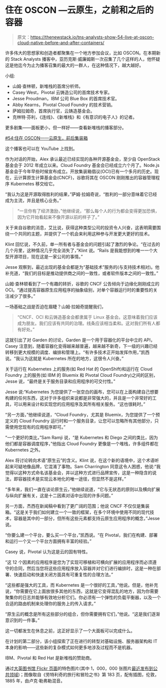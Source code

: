 # 住在 OSCON —云原生，之前和之后的容器

> 原文：<https://thenewstack.io/tns-analysts-show-54-live-at-oscon-cloud-native-before-and-after-containers/>

许多伟大的思想家和创造者都聚集在一个地方参加会议，比如 OSCON。在本期新的 Stack Analysts 播客中，亚历克斯·威廉姆斯一次召集了几个这样的人，他怀疑这是他迄今为止为播客召集的最大的一群人，在这种情况下，越大越好。

小组:

*   山姆·查林顿，新堆栈的首席分析师。
*   Casey West，Pivotal 云铸造公司的首席技术专家。
*   Jesse Proudman，IBM 公司 Blue Box 的首席技术官。
*   Abby Kearns，Pivotal Cloud Foundry 的技术营销。
*   萨姆拉姆奇，首席执行官，云铸造基金会。
*   克林特·芬利，《连线》、《新堆栈》和《有意识的电子人》的记者。

更多剧集——面板更小，但一样好——查看新堆栈的播客部分。

[#54:住在 OSCON——云原生，前后集装箱](https://thenewstack.simplecast.com/episodes/54-live-at-oscon-cloud-native-before-and-after-containers)

这个播客也可以在 YouTube 上找到。

作为对话的开始，Alex 承认最近已经实现的各种开源基金会，至少自 OpenStack 基金会于 2012 年成立以来。Cloud Foundry 基金会已经成立六个月了。Node.js 基金会于今年早些时候宣布成立。开放集装箱倡议(OCI)已有一个多月的历史。现在，云计算原生计算基金会(CNCF)，谷歌将其在 OSCON 刚刚推出的容器管理程序 Kubernetes 移交给它。

“我认为这是开源取得胜利的结果，”萨姆·拉姆奇说，“胜利的一部分意味着它已经成为主流，并且是核心业务。”

> “一旦你有了经济激励，”他继续说，“那么每个人的行为都会变得更加恐惧，因为它开始看起来不像开源以前的样子了。”

关于来自谷歌的消息，艾比说，获得这种类型公司的投资令人兴奋，这表明需要围绕一个共同的主题，并提供了一个机会来利用这种参与开发更大更好的技术。

Klint 回忆说，不久前，单一所有者与基金会的问题引起了激烈的争论。“在过去的几个月里，这种情况几乎完全消失了，”Klint 说。“Rails 是我能想到的唯一一个大型开源项目，现在这是一家公司的事情。”

Jesse 观察到，最近出现的基金会都是为“基础技术”服务的(与支持技术相对)。他补充道，“我们的目标是推动提供商之间的一致性，或者软件版本之间的一致性。”

山姆·查林顿看到了一个有趣的转折，谷歌的 CNCF 公告倾向于边缘化刚刚成立的 OCI。“通过提高容器原生应用程序的抽象级别，对单个容器运行时的重要性的关注减少了很多。”

一场基础之战是否迫在眉睫？山姆·拉姆奇提醒我们，

> “CNCF、OCI 和云铸造基金会都隶属于 Linux 基金会。这意味着我们应该成为朋友。我们应该有共同的治理。线条应该相当柔和。这对我们所有人都有好处。”

这就引出了对 Garden 的讨论，Garden 是一个用于容器化的平台中立的 API，Casey 注意到，随着容器化变得越来越普遍，越来越不新奇，下一级的兴趣已经转移到更大规模的调度、编排和管理上。“有许多技术正开始发挥作用，”凯西说。“我认为这就是 Kubernetes 所在的地方，这很令人兴奋。”

关于运行在 Kubernetes 上的服务(如 Red Hat 的 OpenShift)和运行在 Cloud Foundry 上的服务(如 IBM 的 Bluemix 和 Pivotal Cloud Foundry)之间的区别，Jesse 说，“最终是关于服务目录和应用程序的可交付性。”

Jesse 说:“Kubernetes 为您提供了一张空白的画布，您可以在上面构建自己想要构建的任何东西，这对于许多组织来说都是非常强大的，并且是一个非常好的工具，可以用来设计和实现您的应用程序及其所有相关服务。“这也很耗时。”

“另一方面，”他继续说道，“Cloud Foundry，尤其是 Bluemix，为您提供了一个预定义的 Cloud Foundry 运行时和一个服务目录，让您可以忽略所有其他部分，只需使用您现有的应用程序即可。”

“一个更好的类比，”Sam Ramji 说，“是 Kubernetes 和 Diego 之间的类比，因为他们都是容器调度程序，”他指出 Cloud Foundry 更像是一个堆栈，许多组件都在 Kubernetes 之外。

Alex 将讨论转向术语“原生云”的含义。Klint 说，在这个新的语境中，这个术语听起来可疑地像品牌，它混淆了事物。Sam Charrington 同意这令人困惑，他说:“我觉得以这种方式命名该基金会，并以这种方式进行品牌宣传，这是一种隐含的说法，即容器技术是实现云本地化的唯一途径，但显然不是这样。”

“多年来，我们一直在谈论原生云，”他继续说道，“它与无状态的原则以及横向扩展与纵向扩展有关，这是十二因素对话中出现的许多问题。”

另一方面，杰西在新闻稿中看到了更广阔的范围；他说 CNCF 不仅仅是集装箱。“这是关于我们如何建立一个一致的框架，在多个环境中使用不同的现代技术，容器是其中的一部分，但所有这些元素都支持云原生应用程序的概念，”Jesse 说。

“你要么建一个平台，要么买一个平台，”凯西说。“在 Pivotal，我们在构建、部署和运行一个又一个平台方面拥有丰富的经验。”

Casey 说，Pivotal 认为这是云的固有特性。

“这 12 个因素的应用程序是您为了实现可移植和可横向扩展的应用程序而必须遵守的合同，然后当您将这些应用程序放入容器并对它们进行编排时，这是一种在部署、快速启动和快速关闭方面具有可重复性的合理方法。”

“这些都是强大的工具，而 Kubernetes 是一个很好的工具，”他说。但是，他补充说，“你需要在它上面放很多其他的东西，这就是它变得混乱的地方，因为你需要聚集你的日志并能够有效地分析它们。你必须有一个弹性的负载平衡器，以及一个合适的路由机制来处理你的服务上的传入请求。”

“原生云的概念是所有这些部分的组合，但你需要拥有它们，”他说。“这是我们逐渐意识到的一件事。”

这一切都发生在休息之前，这正好显示了一个大面板可以完成什么。

在计划的第二部分，该小组探索了正在进行的转型对基础设施、服务器架构和 IT 本身的影响——这些新的复杂模式如何更多地涉及过程而不是机器。

IBM、Pivotal 和 Red Hat 是新堆栈的赞助商。

通过[大英图书馆 Flickr 页面](https://www.flickr.com/photos/britishlibrary)的特色图片(其中 1，000，000 张图片[最近发布到公共领域](http://www.openculture.com/2013/12/british-library-puts-1000000-images-into-public-domain.html))；图像取自《劳特利奇的旅行和冒险之书》第 183 页，配有插图，伦敦，1885 年，由卢克·勒弗勒混音。

<svg xmlns:xlink="http://www.w3.org/1999/xlink" viewBox="0 0 68 31" version="1.1"><title>Group</title> <desc>Created with Sketch.</desc></svg>